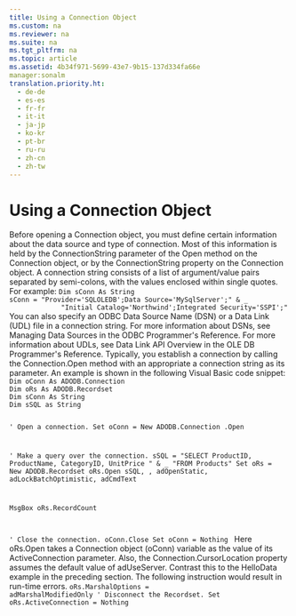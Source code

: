 ```yaml
---
title: Using a Connection Object
ms.custom: na
ms.reviewer: na
ms.suite: na
ms.tgt_pltfrm: na
ms.topic: article
ms.assetid: 4b34f971-5699-43e7-9b15-137d334fa66e
manager:sonalm
translation.priority.ht: 
  - de-de
  - es-es
  - fr-fr
  - it-it
  - ja-jp
  - ko-kr
  - pt-br
  - ru-ru
  - zh-cn
  - zh-tw
---
```

# Using a Connection Object
<?xml version="1.0" encoding="utf-8"?>
<developerReferenceWithoutSyntaxDocument xmlns="http://ddue.schemas.microsoft.com/authoring/2003/5" xmlns:xlink="http://www.w3.org/1999/xlink" xmlns:xsi="http://www.w3.org/2001/XMLSchema-instance" xsi:schemaLocation="http://ddue.schemas.microsoft.com/authoring/2003/5 http://dduestorage.blob.core.windows.net/ddueschema/developer.xsd">
  <introduction>
    <para>Before opening a <legacyBold>Connection</legacyBold> object, you must define certain information about the data source and type of connection. Most of this information is held by the <legacyItalic>ConnectionString</legacyItalic> parameter of the <legacyLink xlink:href="663defab-5545-4973-9036-24d5882c9737">Open method</legacyLink> on the <legacyBold>Connection</legacyBold> object, or by the <legacyLink xlink:href="3be75b75-4d36-4479-ab64-9a456869252a">ConnectionString property</legacyLink> on the <legacyBold>Connection</legacyBold> object. A connection string consists of a list of argument/value pairs separated by semi-colons, with the values enclosed within single quotes. For example:</para>
    <code>Dim sConn As String
sConn = "Provider='SQLOLEDB';Data Source='MySqlServer';" &amp; _
             "Initial Catalog='Northwind';Integrated Security='SSPI';"</code>
    <alert class="note">
      <para>You can also specify an ODBC Data Source Name (DSN) or a Data Link (UDL) file in a connection string. For more information about DSNs, see <legacyLink xlink:href="67cc4945-4850-4eb4-8da6-b835ddaeca4c">Managing Data Sources</legacyLink> in the ODBC Programmer's Reference. For more information about UDLs, see <legacyLink xlink:href="95c180ea-bd4f-4dca-b95a-576afd135bbc">Data Link API Overview</legacyLink> in the OLE DB Programmer's Reference.</para>
    </alert>
    <para>Typically, you establish a connection by calling the <legacyBold>Connection.Open</legacyBold> method with an appropriate a <legacyItalic>connection string</legacyItalic> as its parameter. An example is shown in the following Visual Basic code snippet:</para>
    <code>Dim oConn As ADODB.Connection
Dim oRs As ADODB.Recordset
Dim sConn As String
Dim sSQL as String



' Open a connection.
Set oConn = New ADODB.Connection
.Open 

' Make a query over the connection.
sSQL = "SELECT ProductID, ProductName, CategoryID, UnitPrice " &amp; _
             "FROM Products"
Set oRs = New ADODB.Recordset
oRs.Open sSQL, , adOpenStatic, adLockBatchOptimistic, adCmdText
                      
MsgBox oRs.RecordCount
        
' Close the connection.
oConn.Close
Set oConn = Nothing
    </code>
    <para>Here <legacyBold>oRs.Open</legacyBold> takes a <legacyBold>Connection</legacyBold> object (<legacyItalic>oConn</legacyItalic>) variable as the value of its <legacyItalic>ActiveConnection</legacyItalic> parameter. Also, the <legacyBold>Connection.CursorLocation</legacyBold> property assumes the default value of <legacyBold>adUseServer</legacyBold>. Contrast this to the <legacyLink xlink:href="de4bcd56-dac2-45e6-95ab-9fd7f25878fc">HelloData</legacyLink> example in the preceding section. The following instruction would result in run-time errors. </para>
    <code>oRs.MarshalOptions = adMarshalModifiedOnly
' Disconnect the Recordset.
Set oRs.ActiveConnection = Nothing</code>
  </introduction>
  <relatedTopics />
</developerReferenceWithoutSyntaxDocument>